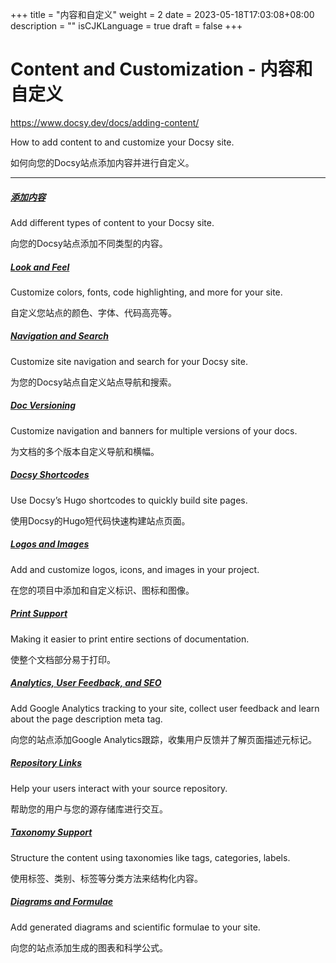 +++
title = "内容和自定义"
weight = 2
date = 2023-05-18T17:03:08+08:00
description = ""
isCJKLanguage = true
draft = false
+++

# Content and Customization - 内容和自定义 

https://www.docsy.dev/docs/adding-content/

How to add content to and customize your Docsy site.

如何向您的Docsy站点添加内容并进行自定义。 

------

##### [添加内容 ](https://www.docsy.dev/docs/adding-content/content/)

Add different types of content to your Docsy site.

向您的Docsy站点添加不同类型的内容。

##### [Look and Feel](https://www.docsy.dev/docs/adding-content/lookandfeel/)

Customize colors, fonts, code highlighting, and more for your site.

自定义您站点的颜色、字体、代码高亮等。

##### [Navigation and Search](https://www.docsy.dev/docs/adding-content/navigation/)

Customize site navigation and search for your Docsy site.

为您的Docsy站点自定义站点导航和搜索。

##### [Doc Versioning](https://www.docsy.dev/docs/adding-content/versioning/)

Customize navigation and banners for multiple versions of your docs.

为文档的多个版本自定义导航和横幅。

##### [Docsy Shortcodes](https://www.docsy.dev/docs/adding-content/shortcodes/)

Use Docsy’s Hugo shortcodes to quickly build site pages.

使用Docsy的Hugo短代码快速构建站点页面。

##### [Logos and Images](https://www.docsy.dev/docs/adding-content/iconsimages/)

Add and customize logos, icons, and images in your project.

在您的项目中添加和自定义标识、图标和图像。

##### [Print Support](https://www.docsy.dev/docs/adding-content/print/)

Making it easier to print entire sections of documentation.

使整个文档部分易于打印。

##### [Analytics, User Feedback, and SEO](https://www.docsy.dev/docs/adding-content/feedback/)

Add Google Analytics tracking to your site, collect user feedback and learn about the page description meta tag.

向您的站点添加Google Analytics跟踪，收集用户反馈并了解页面描述元标记。

##### [Repository Links](https://www.docsy.dev/docs/adding-content/repository-links/)

Help your users interact with your source repository.

帮助您的用户与您的源存储库进行交互。

##### [Taxonomy Support](https://www.docsy.dev/docs/adding-content/taxonomy/)

Structure the content using taxonomies like tags, categories, labels.

使用标签、类别、标签等分类方法来结构化内容。

##### [Diagrams and Formulae](https://www.docsy.dev/docs/adding-content/diagrams-and-formulae/)

Add generated diagrams and scientific formulae to your site.

向您的站点添加生成的图表和科学公式。
